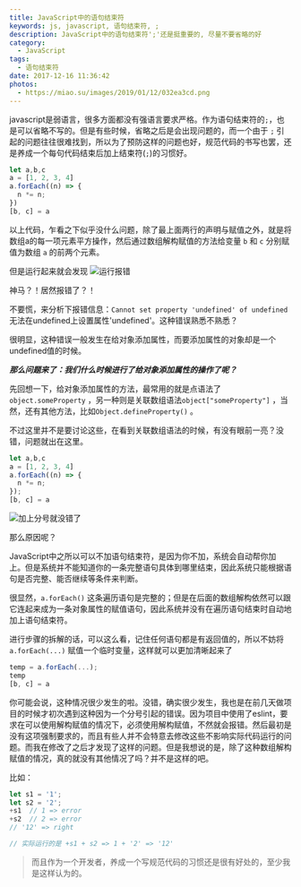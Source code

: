 ```yaml
---
title: JavaScript中的语句结束符
keywords: js, javascript, 语句结束符, ;
description: JavaScript中的语句结束符';'还是挺重要的, 尽量不要省略的好
category:
  - JavaScript
tags:
  - 语句结束符
date: 2017-12-16 11:36:42
photos:
  - https://miao.su/images/2019/01/12/032ea3cd.png
---
```


javascript是弱语言，很多方面都没有强语言要求严格。作为语句结束符的`;`，也是可以省略不写的。但是有些时候，省略之后是会出现问题的，而一个由于 `;` 引起的问题往往很难找到，所以为了预防这样的问题也好，规范代码的书写也罢，还是养成一个每句代码结束后加上结束符(`;`)的习惯好。

<!-- more -->

```js
let a,b,c
a = [1, 2, 3, 4]
a.forEach((n) => {
  n *= n;
})
[b, c] = a
```

以上代码，乍看之下似乎没什么问题，除了最上面两行的声明与赋值之外，就是将数组a的每一项元素平方操作，然后通过数组解构赋值的方法给变量 `b` 和 `c` 分别赋值为数组 `a` 的前两个元素。

但是运行起来就会发现
![运行报错](https://miao.su/images/2019/01/07/error875ae.png)

神马？！居然报错了？！

不要慌，来分析下报错信息：`Cannot set property 'undefined' of undefined` 无法在undefined上设置属性'undefined'。这种错误熟悉不熟悉？

很明显，这种错误一般发生在给对象添加属性，而要添加属性的对象却是一个undefined值的时候。

***那么问题来了：我们什么时候进行了给对象添加属性的操作了呢？***

先回想一下，给对象添加属性的方法，最常用的就是点语法了`object.someProperty` ，另一种则是关联数组语法`object["someProperty"]` ，当然，还有其他方法，比如`Object.defineProperty()` 。

不过这里并不是要讨论这些，在看到关联数组语法的时候，有没有眼前一亮？没错，问题就出在这里。

```js
let a,b,c
a = [1, 2, 3, 4]
a.forEach((n) => {
  n *= n;
});
[b, c] = a
```

![加上分号就没错了](https://miao.su/images/2019/01/07/ok11918.png)

那么原因呢？

JavaScript中之所以可以不加语句结束符，是因为你不加，系统会自动帮你加上。但是系统并不能知道你的一条完整语句具体到哪里结束，因此系统只能根据语句是否完整、能否继续等条件来判断。

很显然，`a.forEach()` 这条遍历语句是完整的；但是在后面的数组解构依然可以跟它连起来成为一条对象属性的赋值语句，因此系统并没有在遍历语句结束时自动地加上语句结束符。

进行步骤的拆解的话，可以这么看，记住任何语句都是有返回值的，所以不妨将`a.forEach(...)` 赋值一个临时变量，这样就可以更加清晰起来了

```js
temp = a.forEach(...);
temp
[b, c] = a
```

你可能会说，这种情况很少发生的啦。没错，确实很少发生，我也是在前几天做项目的时候才初次遇到这种因为一个分号引起的错误。因为项目中使用了eslint，要求在可以使用解构赋值的情况下，必须使用解构赋值，不然就会报错。然后最初是没有这项强制要求的，而且有些人并不会特意去修改这些不影响实际代码运行的问题。而我在修改了之后才发现了这样的问题。但是我想说的是，除了这种数组解构赋值的情况，真的就没有其他情况了吗？并不是这样的吧。

比如：

``` js
let s1 = '1';
let s2 = '2';
+s1  // 1 => error
+s2  // 2 => error
// '12' => right

// 实际运行的是 +s1 + s2 => 1 + '2' => '12'
```

> 而且作为一个开发者，养成一个写规范代码的习惯还是很有好处的，至少我是这样认为的。
